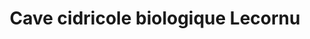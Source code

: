 ---
title: "Cave cidricole biologique Lecornu"
url: /bayeux/cave-cidricole-biologique-lecornu/
shop: alcool
---